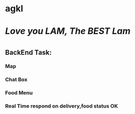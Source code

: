 # agkl

<h1><i>Love you LAM, The BEST Lam</i><h1>

<h2>BackEnd Task:</h2>
<span><h3> Map </h3></span>
<span><h3> Chat Box </h3></span>
<span><h3> Food Menu </h3></span>
<span><h3> Real Time respond on delivery,food status OK</h3> </span>


